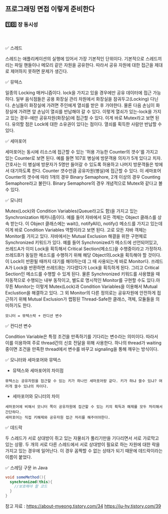 ## 프로그래밍 면접 이렇게 준비한다

### :one::zero: 장 동시성

<br>

:white_check_mark: 스레드


스레드는 애플리케이션의 실행에 있어서 가장 기본적인 단위이다. 기본적으로 스레드끼리는 파일 핸들이나 메모리 같은 자원을
공유한다. 따라서 공유 자원에 대한 접근을 제대로 제어하지 못하면 문제가 생긴다.


:white_check_mark: 뮤텍스

일종의 Locking 매커니즘이다. lock을 가지고 있을 경우에만 공유 데이터에 접근 가능하다. 일부 음식점들은 공용 화장실 
관리 차원에서 화장실을 잠궈두고(Locking) 다닌다.  손님들이 화장실에 가려면 주인에게 열쇠를 받은 후 가야한다.
물론 다음 손님이 화장실에 가려면 앞 손님이 열쇠를 반납해야 갈 수 있다. 
이렇게 열쇠가 있는-lock을 가지고 있는 경우-에만 공유자원(화장실)에 접근할 수 있다. 이게 바로 Mutex라고 보면 된다. 
유의할 점은 Lock에 대한 소유권이 있다는 점이다. 열쇠를 획득한 사람만 반납할 수 있다.


:white_check_mark: 세마포어

세마포어는 동시에 리소스에 접근할 수 있는 '허용 가능한 Counter의 갯수'를 가지고 있는 Counter로 보면 된다. 
예를 들면 107호 병실에 방문객용 의자가 5개 있다고 치자. 간호사는 이 병실에 방문자가 5명만 들어갈 수 있도록 허용하고 
나머지 방문객들은 밖에서 대기하도록 한다. Counter 갯수만큼 공유자원(병실)에 접근할 수 있다. 
이 세마포어 Counter의 갯수에 따라 1개의 경우 Binary Semaphore, 2개 이상의 경우 Counting Semaphore라고 불린다. 
Binary Semaphore의 경우 개념적으로 Mutex와 같다고 볼 수 있다.


:white_check_mark: 모니터

Mutex(Lock)와 Condition Variables(Queue라고도 함)을 가지고 있는 Synchronization 메카니즘이다. 
예를 들어 자바에서 모든 객체는 Object 클래스를 상속 받는다. 이 Object 클래스에는 wait(), notifyAll(), notify()
메소드를 가지고 있는데  이게 바로 Condition Variables 역할이라고 보면 된다. 고로 모든 자바 객체는 Monitor를 가지고 있다. 
자바에서는 Mutual Exclusion 해결을 위한 구현체로 Synchronized 키워드가 있다. 
예를 들어 Synchronized가 메소드에 선언되어있고, 쓰레드A가 이미 Lock을 획득해서 Critical Section(메소드)을 수행중이라고 가정하자.
쓰레드B가 동일한 메소드를 수행하기 위해 해당 Object의Lock을 획득해야 할 것이다. 
이 Lock이 반환될 때까지 대기를 해야하는데 그 때 사용되는게 바로 Monitor다. 쓰레드A가 Lock을 반환하면 쓰레드B는 기다렸다가 Lock을 획득하게 된다. 
그리고 Critical Section인 메소드를 수행할 수 있게 된다. 물론 Synchronized 키워드를 사용했을 때 자동적으로 수행되는 내부 동작이고, 
별도로 명시적인 Monitor를 구현할 수도 있다.아무튼 Monitor는 이렇게 Mutex(Lock)과 Condition Variables을 이용해서 
Mutual Exclustion을 해결하고 있다. 그 외 Monitor의 다른 정의로는 공유자원에 안전하게 접근하기 위해 
Mutual Exclusion가 랩핑된 Thread-Safe한 클래스, 객체, 모듈들을 의미하기도 한다.
```
모니터 = 뮤텍스락 + 컨디션 변수
```


:white_check_mark: 컨디션 변수

Condition Variable은 특정 조건을 만족하기를 기다리는 변수라는 의미이다.
따라서 이를 이용하여 주로 thread간의 신호 전달을 위해 사용한다.
하나의 thread가 waiting 중이면 조건을 만족한 thread에서 변수를 바꾸고 signaling을 통해 깨우는 방식이다.


:white_check_mark: 모니터와 세마포어와 뮤텍스

- 뮤텍스와 세마포어의 차이점
```
뮤텍스는 공유자원을 접근할 수 있는 키가 하나인 세마포어랑 같다. 키가 하냐 쓸수 있냐? 여러개 쓸수 있냐의 차이다.
```

- 세마포어와 모니터의 차이
```
세마포어에 비해서 모니터 쪽이 공유자원에 접근할 수 있는 키의 획득과 해제를 모두 처리해서 간단하다. 
세마포어는 직접 키해제와 공유자원 접근 처리를 해주어야한다.
```

:white_check_mark: 데드락

두 스레드가 서로 상대방이 쥐고 있는 자물쇠가 풀리기만을 기다리면서 서로 가로막고 있는 상황. 
두 개의 서로 다른 스레드에서 서로 상대방이 필요로 하는 자원에 대한 락을 가지고 있는 경우에 일어난다. 
이 경우 꼼짝할 수 없는 상태가 되기 때문에 데드락이라는 이름이 붙었다.


:white_check_mark: 스레딩 구문 in Java
```java
void someMethod(){
  synchronized(this){
    //보호해야 할 코드
  }
}
```

참고 자료 : https://about-myeong.tistory.com/34
https://ju-hy.tistory.com/39           






